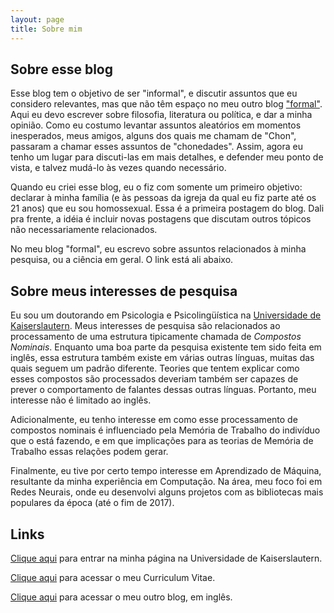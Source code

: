 ```yaml
---
layout: page
title: Sobre mim
---
```


<!--p class="message">
  Put here something interesting...
</p-->


Sobre esse blog
---------------

Esse blog tem o objetivo de ser "informal", e discutir assuntos que eu considero
relevantes, mas que não têm espaço no meu outro blog
["formal"](http://jcbgamboa.github.io). Aqui eu devo escrever sobre filosofia,
literatura ou política, e dar a minha opinião. Como eu costumo levantar assuntos
aleatórios em momentos inesperados, meus amigos, alguns dos quais me chamam de
"Chon", passaram a chamar esses assuntos de "chonedades". Assim, agora eu tenho
um lugar para discuti-las em mais detalhes, e defender meu ponto de vista, e
talvez mudá-lo às vezes quando necessário.

Quando eu criei esse blog, eu o fiz com somente um primeiro objetivo: declarar
à minha família (e às pessoas da igreja da qual eu fiz parte até os 21 anos) que
eu sou homossexual. Essa é a primeira postagem do blog. Dali pra frente, a
idéia é incluir novas postagens que discutam outros tópicos não necessariamente
relacionados.

No meu blog "formal", eu escrevo sobre assuntos relacionados à minha pesquisa,
ou a ciência em geral. O link está ali abaixo.


Sobre meus interesses de pesquisa
---------------------------------

Eu sou um doutorando em Psicologia e Psicolingüística na
[Universidade de Kaiserslautern].
Meus interesses de pesquisa são relacionados ao processamento de uma estrutura
tipicamente chamada de _Compostos Nominais_. Enquanto uma boa parte da pesquisa
existente tem sido feita em inglês, essa estrutura também existe em várias
outras línguas, muitas das quais seguem um padrão diferente. Teories que
tentem explicar como esses compostos são processados deveriam também ser
capazes de prever o comportamento de falantes dessas outras línguas. Portanto,
meu interesse não é limitado ao inglês.

Adicionalmente, eu tenho interesse em como esse processamento de compostos
nominais é influenciado pela Memória de Trabalho do indivíduo que o está
fazendo, e em que implicações para as teorias de Memória de Trabalho essas
relações podem gerar.

Finalmente, eu tive por certo tempo interesse em Aprendizado de Máquina,
resultante da minha experiência em Computação. Na área, meu foco foi em
Redes Neurais, onde eu desenvolvi alguns projetos com as bibliotecas
mais populares da época (até o fim de 2017).


Links
-----

[Clique aqui](https://www.sowi.uni-kl.de/en/psycholinguistics/team/john-gamboa/)
para entrar na minha página na Universidade de Kaiserslautern.

[Clique aqui](https://drive.google.com/open?id=0B2-sLZMv4F61VG5OcVlKeDVtQk0)
para acessar o meu Curriculum Vitae.

[Clique aqui](http://jcbgamboa.github.io)
para acessar o meu outro blog, em inglês.

[Universidade de Kaiserslautern]: https://www.uni-kl.de "TU KL"

